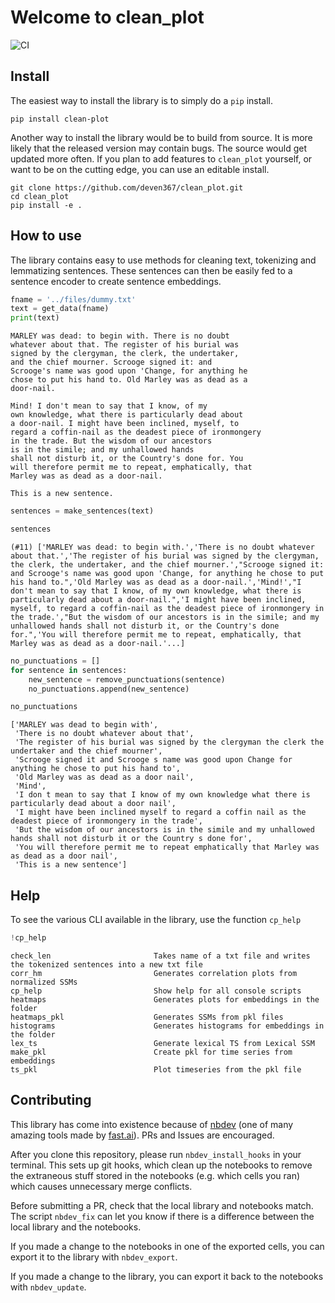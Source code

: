 Welcome to clean_plot
================

<!-- WARNING: THIS FILE WAS AUTOGENERATED! DO NOT EDIT! -->

![CI](https://github.com/deven367/clean_plot/actions/workflows/test.yml/badge.svg)

## Install

The easiest way to install the library is to simply do a `pip` install.

    pip install clean-plot

Another way to install the library would be to build from source. It is
more likely that the released version may contain bugs. The source would
get updated more often. If you plan to add features to `clean_plot`
yourself, or want to be on the cutting edge, you can use an editable
install.

    git clone https://github.com/deven367/clean_plot.git
    cd clean_plot
    pip install -e . 

## How to use

The library contains easy to use methods for cleaning text, tokenizing
and lemmatizing sentences. These sentences can then be easily fed to a
sentence encoder to create sentence embeddings.

``` python
fname = '../files/dummy.txt'
text = get_data(fname)
print(text)
```

    MARLEY was dead: to begin with. There is no doubt
    whatever about that. The register of his burial was
    signed by the clergyman, the clerk, the undertaker,
    and the chief mourner. Scrooge signed it: and
    Scrooge's name was good upon 'Change, for anything he
    chose to put his hand to. Old Marley was as dead as a
    door-nail.

    Mind! I don't mean to say that I know, of my
    own knowledge, what there is particularly dead about
    a door-nail. I might have been inclined, myself, to
    regard a coffin-nail as the deadest piece of ironmongery
    in the trade. But the wisdom of our ancestors
    is in the simile; and my unhallowed hands
    shall not disturb it, or the Country's done for. You
    will therefore permit me to repeat, emphatically, that
    Marley was as dead as a door-nail.

    This is a new sentence.

``` python
sentences = make_sentences(text)
```

``` python
sentences
```

    (#11) ['MARLEY was dead: to begin with.','There is no doubt whatever about that.','The register of his burial was signed by the clergyman, the clerk, the undertaker, and the chief mourner.',"Scrooge signed it: and Scrooge's name was good upon 'Change, for anything he chose to put his hand to.",'Old Marley was as dead as a door-nail.','Mind!',"I don't mean to say that I know, of my own knowledge, what there is particularly dead about a door-nail.",'I might have been inclined, myself, to regard a coffin-nail as the deadest piece of ironmongery in the trade.',"But the wisdom of our ancestors is in the simile; and my unhallowed hands shall not disturb it, or the Country's done for.",'You will therefore permit me to repeat, emphatically, that Marley was as dead as a door-nail.'...]

``` python
no_punctuations = []
for sentence in sentences:
    new_sentence = remove_punctuations(sentence)
    no_punctuations.append(new_sentence)
```

``` python
no_punctuations
```

    ['MARLEY was dead to begin with',
     'There is no doubt whatever about that',
     'The register of his burial was signed by the clergyman the clerk the undertaker and the chief mourner',
     'Scrooge signed it and Scrooge s name was good upon Change for anything he chose to put his hand to',
     'Old Marley was as dead as a door nail',
     'Mind',
     'I don t mean to say that I know of my own knowledge what there is particularly dead about a door nail',
     'I might have been inclined myself to regard a coffin nail as the deadest piece of ironmongery in the trade',
     'But the wisdom of our ancestors is in the simile and my unhallowed hands shall not disturb it or the Country s done for',
     'You will therefore permit me to repeat emphatically that Marley was as dead as a door nail',
     'This is a new sentence']

## Help

To see the various CLI available in the library, use the function
`cp_help`

``` python
!cp_help
```

    check_len                       Takes name of a txt file and writes the tokenized sentences into a new txt file
    corr_hm                         Generates correlation plots from normalized SSMs
    cp_help                         Show help for all console scripts
    heatmaps                        Generates plots for embeddings in the folder
    heatmaps_pkl                    Generates SSMs from pkl files
    histograms                      Generates histograms for embeddings in the folder
    lex_ts                          Generate lexical TS from Lexical SSM
    make_pkl                        Create pkl for time series from embeddings
    ts_pkl                          Plot timeseries from the pkl file

## Contributing

This library has come into existence because of
[nbdev](https://nbdev.fast.ai/) (one of many amazing tools made by
[fast.ai](https://www.fast.ai/)). PRs and Issues are encouraged.

After you clone this repository, please run `nbdev_install_hooks` in
your terminal. This sets up git hooks, which clean up the notebooks to
remove the extraneous stuff stored in the notebooks (e.g. which cells
you ran) which causes unnecessary merge conflicts.

Before submitting a PR, check that the local library and notebooks
match. The script `nbdev_fix` can let you know if there is a difference
between the local library and the notebooks.

If you made a change to the notebooks in one of the exported cells, you
can export it to the library with `nbdev_export`.

If you made a change to the library, you can export it back to the
notebooks with `nbdev_update`.
